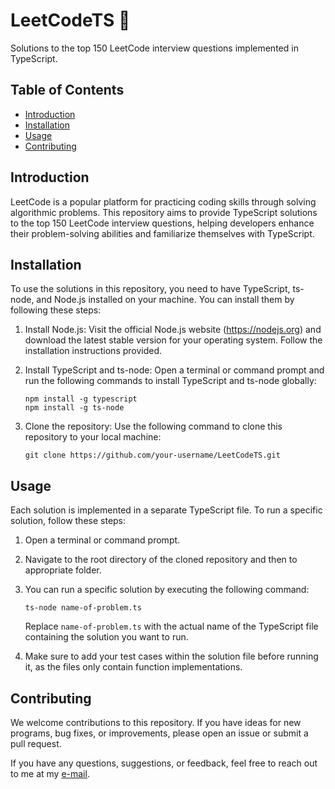 # LeetCodeTS 🚀

Solutions to the top 150 LeetCode interview questions implemented in TypeScript.

## Table of Contents

- [Introduction](#introduction)
- [Installation](#installation)
- [Usage](#usage)
- [Contributing](#contributing)

## Introduction

LeetCode is a popular platform for practicing coding skills through solving algorithmic problems. This repository aims to provide TypeScript solutions to the top 150 LeetCode interview questions, helping developers enhance their problem-solving abilities and familiarize themselves with TypeScript.

## Installation

To use the solutions in this repository, you need to have TypeScript, ts-node, and Node.js installed on your machine. You can install them by following these steps:

1. Install Node.js: Visit the official Node.js website (https://nodejs.org) and download the latest stable version for your operating system. Follow the installation instructions provided.

2. Install TypeScript and ts-node: Open a terminal or command prompt and run the following commands to install TypeScript and ts-node globally:

    ```shell
    npm install -g typescript
    npm install -g ts-node
    ```

3. Clone the repository: Use the following command to clone this repository to your local machine:

    ```shell
    git clone https://github.com/your-username/LeetCodeTS.git
    ```

## Usage

Each solution is implemented in a separate TypeScript file. To run a specific solution, follow these steps:

1. Open a terminal or command prompt.

2. Navigate to the root directory of the cloned repository and then to appropriate folder.

4. You can run a specific solution by executing the following command:

    ```shell
    ts-node name-of-problem.ts
    ```

    Replace `name-of-problem.ts` with the actual name of the TypeScript file containing the solution you want to run.

5. Make sure to add your test cases within the solution file before running it, as the files only contain function implementations.

## Contributing

We welcome contributions to this repository. If you have ideas for new programs, bug fixes, or improvements, please open an issue or submit a pull request.

If you have any questions, suggestions, or feedback, feel free to reach out to me at my [e-mail](mailto:gabrielpalassi@hotmail.com).